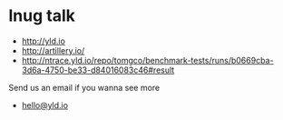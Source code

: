# lnug talk

  * http://yld.io
  * http://artillery.io/
  * http://ntrace.yld.io/repo/tomgco/benchmark-tests/runs/b0669cba-3d6a-4750-be33-d84016083c46#result

  Send us an email if you wanna see more

  * hello@yld.io
